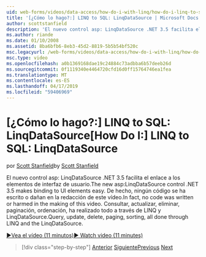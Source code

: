 ```yaml
---
uid: web-forms/videos/data-access/how-do-i-with-linq/how-do-i-linq-to-sql-linqdatasource
title: '[¿Cómo lo hago?:] LINQ to SQL: LinqDataSource | Microsoft Docs'
author: scottstanfield
description: 'El nuevo control asp: LinqDataSource .NET 3.5 facilita el enlace a los elementos de interfaz de usuario. De hecho, ningún código se ha escrito o dañan en la redacción de este vídeo. Consulta, los Actu...'
ms.author: riande
ms.date: 01/10/2008
ms.assetid: 8ba6bfb6-8eb3-45d2-8819-5b5b54bf520c
msc.legacyurl: /web-forms/videos/data-access/how-do-i-with-linq/how-do-i-linq-to-sql-linqdatasource
msc.type: video
ms.openlocfilehash: a0b1369168dae19c24884c73adbba6b57deeb26d
ms.sourcegitcommit: 0f1119340e4464720cfd16d0ff15764746ea1fea
ms.translationtype: MT
ms.contentlocale: es-ES
ms.lasthandoff: 04/17/2019
ms.locfileid: "59406969"
---
```

# <a name="how-do-i-linq-to-sql-linqdatasource"></a><span data-ttu-id="ad0bf-105">[¿Cómo lo hago?:] LINQ to SQL: LinqDataSource</span><span class="sxs-lookup"><span data-stu-id="ad0bf-105">[How Do I:] LINQ to SQL: LinqDataSource</span></span>

<span data-ttu-id="ad0bf-106">por [Scott Stanfield](https://github.com/scottstanfield)</span><span class="sxs-lookup"><span data-stu-id="ad0bf-106">by [Scott Stanfield](https://github.com/scottstanfield)</span></span>

<span data-ttu-id="ad0bf-107">El nuevo control asp: LinqDataSource .NET 3.5 facilita el enlace a los elementos de interfaz de usuario.</span><span class="sxs-lookup"><span data-stu-id="ad0bf-107">The new asp:LinqDataSource control .NET 3.5 makes binding to UI elements easy.</span></span> <span data-ttu-id="ad0bf-108">De hecho, ningún código se ha escrito o dañan en la redacción de este vídeo.</span><span class="sxs-lookup"><span data-stu-id="ad0bf-108">In fact, no code was written or harmed in the making of this video.</span></span> <span data-ttu-id="ad0bf-109">Consultar, actualizar, eliminar, paginación, ordenación, ha realizado todo a través de LINQ y LinqDataSource.</span><span class="sxs-lookup"><span data-stu-id="ad0bf-109">Query, update, delete, paging, sorting, all done through LINQ and the LinqDataSource.</span></span>

[<span data-ttu-id="ad0bf-110">&#9654;Vea el vídeo (11 minutos)</span><span class="sxs-lookup"><span data-stu-id="ad0bf-110">&#9654; Watch video (11 minutes)</span></span>](https://channel9.msdn.com/Blogs/ASP-NET-Site-Videos/how-do-i-linq-to-sql-linqdatasource)

> [!div class="step-by-step"]
> <span data-ttu-id="ad0bf-111">[Anterior](how-do-i-linq-to-sql-updating-the-database.md)
> [Siguiente](how-do-i-linq-to-sql-custom-linqdatasource.md)</span><span class="sxs-lookup"><span data-stu-id="ad0bf-111">[Previous](how-do-i-linq-to-sql-updating-the-database.md)
[Next](how-do-i-linq-to-sql-custom-linqdatasource.md)</span></span>

